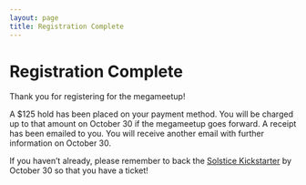 ```yaml
---
layout: page
title: Registration Complete
---
```

# Registration Complete

Thank you for registering for the megameetup!

A $125 hold has been placed on your payment method. You will be charged up to
that amount on October 30 if the megameetup goes forward. A receipt has been
emailed to you. You will receive another email with further information on
October 30.

If you haven’t already, please remember to back the <a
href="https://www.kickstarter.com/projects/1939801081/nyc-secular-solstice-2017-generations"
target="_blank">Solstice Kickstarter</a> by October 30 so that you have a
ticket!
